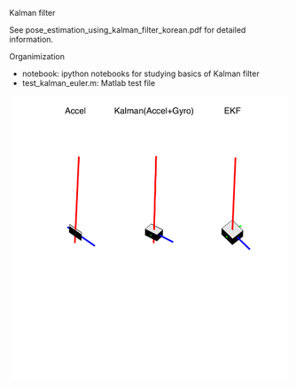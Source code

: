 Kalman filter

See pose_estimation_using_kalman_filter_korean.pdf for detailed information.

Organimization

- notebook: ipython notebooks for studying basics of Kalman filter
- test_kalman_euler.m: Matlab test file

![](fig/figPhone10.png)

